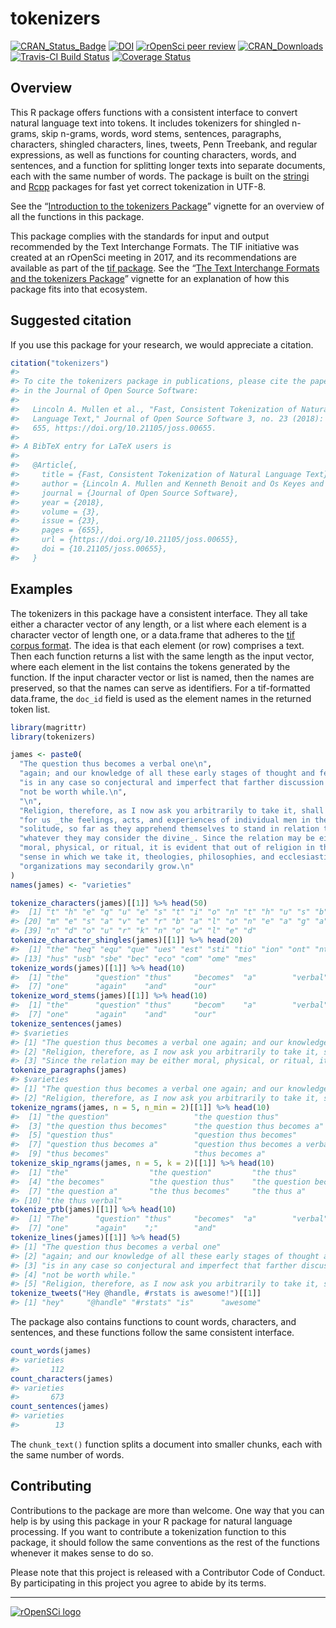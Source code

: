 
<!-- README.md is generated from README.Rmd. Please edit that file -->

# tokenizers

[![CRAN_Status_Badge](http://www.r-pkg.org/badges/version/tokenizers)](https://cran.r-project.org/package=tokenizers)
[![DOI](http://joss.theoj.org/papers/10.21105/joss.00655/status.svg)](https://doi.org/10.21105/joss.00655)
[![rOpenSci peer
review](https://badges.ropensci.org/33_status.svg)](https://github.com/ropensci/software-review/issues/33)
[![CRAN_Downloads](http://cranlogs.r-pkg.org/badges/grand-total/tokenizers)](https://cran.r-project.org/package=tokenizers)
[![Travis-CI Build
Status](https://travis-ci.org/ropensci/tokenizers.svg?branch=master)](https://travis-ci.org/ropensci/tokenizers)
[![Coverage
Status](https://img.shields.io/codecov/c/github/ropensci/tokenizers/master.svg)](https://codecov.io/github/ropensci/tokenizers?branch=master)

## Overview

This R package offers functions with a consistent interface to convert
natural language text into tokens. It includes tokenizers for shingled
n-grams, skip n-grams, words, word stems, sentences, paragraphs,
characters, shingled characters, lines, tweets, Penn Treebank, and
regular expressions, as well as functions for counting characters,
words, and sentences, and a function for splitting longer texts into
separate documents, each with the same number of words. The package is
built on the [stringi](http://www.gagolewski.com/software/stringi/) and
[Rcpp](https://www.rcpp.org/) packages for fast yet correct tokenization
in UTF-8.

See the “[Introduction to the tokenizers
Package](https://docs.ropensci.org/tokenizers/articles/introduction-to-tokenizers.html)”
vignette for an overview of all the functions in this package.

This package complies with the standards for input and output
recommended by the Text Interchange Formats. The TIF initiative was
created at an rOpenSci meeting in 2017, and its recommendations are
available as part of the [tif
package](https://github.com/ropenscilabs/tif). See the “[The Text
Interchange Formats and the tokenizers
Package](https://docs.ropensci.org/tokenizers/articles/tif-and-tokenizers.html)”
vignette for an explanation of how this package fits into that
ecosystem.

## Suggested citation

If you use this package for your research, we would appreciate a
citation.

``` r
citation("tokenizers")
#> 
#> To cite the tokenizers package in publications, please cite the paper
#> in the Journal of Open Source Software:
#> 
#>   Lincoln A. Mullen et al., "Fast, Consistent Tokenization of Natural
#>   Language Text," Journal of Open Source Software 3, no. 23 (2018):
#>   655, https://doi.org/10.21105/joss.00655.
#> 
#> A BibTeX entry for LaTeX users is
#> 
#>   @Article{,
#>     title = {Fast, Consistent Tokenization of Natural Language Text},
#>     author = {Lincoln A. Mullen and Kenneth Benoit and Os Keyes and Dmitry Selivanov and Jeffrey Arnold},
#>     journal = {Journal of Open Source Software},
#>     year = {2018},
#>     volume = {3},
#>     issue = {23},
#>     pages = {655},
#>     url = {https://doi.org/10.21105/joss.00655},
#>     doi = {10.21105/joss.00655},
#>   }
```

## Examples

The tokenizers in this package have a consistent interface. They all
take either a character vector of any length, or a list where each
element is a character vector of length one, or a data.frame that
adheres to the [tif corpus format](https://github.com/ropenscilabs/tif). The
idea is that each element (or row) comprises a text. Then each function
returns a list with the same length as the input vector, where each
element in the list contains the tokens generated by the function. If
the input character vector or list is named, then the names are
preserved, so that the names can serve as identifiers. For a
tif-formatted data.frame, the `doc_id` field is used as the element
names in the returned token list.

``` r
library(magrittr)
library(tokenizers)

james <- paste0(
  "The question thus becomes a verbal one\n",
  "again; and our knowledge of all these early stages of thought and feeling\n",
  "is in any case so conjectural and imperfect that farther discussion would\n",
  "not be worth while.\n",
  "\n",
  "Religion, therefore, as I now ask you arbitrarily to take it, shall mean\n",
  "for us _the feelings, acts, and experiences of individual men in their\n",
  "solitude, so far as they apprehend themselves to stand in relation to\n",
  "whatever they may consider the divine_. Since the relation may be either\n",
  "moral, physical, or ritual, it is evident that out of religion in the\n",
  "sense in which we take it, theologies, philosophies, and ecclesiastical\n",
  "organizations may secondarily grow.\n"
)
names(james) <- "varieties"

tokenize_characters(james)[[1]] %>% head(50)
#>  [1] "t" "h" "e" "q" "u" "e" "s" "t" "i" "o" "n" "t" "h" "u" "s" "b" "e" "c" "o"
#> [20] "m" "e" "s" "a" "v" "e" "r" "b" "a" "l" "o" "n" "e" "a" "g" "a" "i" "n" "a"
#> [39] "n" "d" "o" "u" "r" "k" "n" "o" "w" "l" "e" "d"
tokenize_character_shingles(james)[[1]] %>% head(20)
#>  [1] "the" "heq" "equ" "que" "ues" "est" "sti" "tio" "ion" "ont" "nth" "thu"
#> [13] "hus" "usb" "sbe" "bec" "eco" "com" "ome" "mes"
tokenize_words(james)[[1]] %>% head(10)
#>  [1] "the"      "question" "thus"     "becomes"  "a"        "verbal"  
#>  [7] "one"      "again"    "and"      "our"
tokenize_word_stems(james)[[1]] %>% head(10)
#>  [1] "the"      "question" "thus"     "becom"    "a"        "verbal"  
#>  [7] "one"      "again"    "and"      "our"
tokenize_sentences(james) 
#> $varieties
#> [1] "The question thus becomes a verbal one again; and our knowledge of all these early stages of thought and feeling is in any case so conjectural and imperfect that farther discussion would not be worth while."                                               
#> [2] "Religion, therefore, as I now ask you arbitrarily to take it, shall mean for us _the feelings, acts, and experiences of individual men in their solitude, so far as they apprehend themselves to stand in relation to whatever they may consider the divine_."
#> [3] "Since the relation may be either moral, physical, or ritual, it is evident that out of religion in the sense in which we take it, theologies, philosophies, and ecclesiastical organizations may secondarily grow."
tokenize_paragraphs(james)
#> $varieties
#> [1] "The question thus becomes a verbal one again; and our knowledge of all these early stages of thought and feeling is in any case so conjectural and imperfect that farther discussion would not be worth while."                                                                                                                                                                                                                                                                   
#> [2] "Religion, therefore, as I now ask you arbitrarily to take it, shall mean for us _the feelings, acts, and experiences of individual men in their solitude, so far as they apprehend themselves to stand in relation to whatever they may consider the divine_. Since the relation may be either moral, physical, or ritual, it is evident that out of religion in the sense in which we take it, theologies, philosophies, and ecclesiastical organizations may secondarily grow. "
tokenize_ngrams(james, n = 5, n_min = 2)[[1]] %>% head(10)
#>  [1] "the question"                   "the question thus"             
#>  [3] "the question thus becomes"      "the question thus becomes a"   
#>  [5] "question thus"                  "question thus becomes"         
#>  [7] "question thus becomes a"        "question thus becomes a verbal"
#>  [9] "thus becomes"                   "thus becomes a"
tokenize_skip_ngrams(james, n = 5, k = 2)[[1]] %>% head(10)
#>  [1] "the"                  "the question"         "the thus"            
#>  [4] "the becomes"          "the question thus"    "the question becomes"
#>  [7] "the question a"       "the thus becomes"     "the thus a"          
#> [10] "the thus verbal"
tokenize_ptb(james)[[1]] %>% head(10)
#>  [1] "The"      "question" "thus"     "becomes"  "a"        "verbal"  
#>  [7] "one"      "again"    ";"        "and"
tokenize_lines(james)[[1]] %>% head(5)
#> [1] "The question thus becomes a verbal one"                                   
#> [2] "again; and our knowledge of all these early stages of thought and feeling"
#> [3] "is in any case so conjectural and imperfect that farther discussion would"
#> [4] "not be worth while."                                                      
#> [5] "Religion, therefore, as I now ask you arbitrarily to take it, shall mean"
tokenize_tweets("Hey @handle, #rstats is awesome!")[[1]]
#> [1] "hey"     "@handle" "#rstats" "is"      "awesome"
```

The package also contains functions to count words, characters, and
sentences, and these functions follow the same consistent interface.

``` r
count_words(james)
#> varieties 
#>       112
count_characters(james)
#> varieties 
#>       673
count_sentences(james)
#> varieties 
#>        13
```

The `chunk_text()` function splits a document into smaller chunks, each
with the same number of words.

## Contributing

Contributions to the package are more than welcome. One way that you can
help is by using this package in your R package for natural language
processing. If you want to contribute a tokenization function to this
package, it should follow the same conventions as the rest of the
functions whenever it makes sense to do so.

Please note that this project is released with a Contributor Code of
Conduct. By participating in this project you agree to
abide by its terms.

------------------------------------------------------------------------

[![rOpenSCi
logo](https://ropensci.org/public_images/github_footer.png)](https://ropensci.org)
